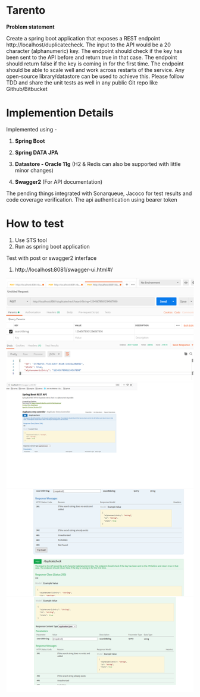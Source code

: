 # Tarento
**Problem statement**

Create a spring boot application that exposes a REST endpoint http://localhost/duplicatecheck. 
The input to the API would be a 20 character (alphanumeric) key. The endpoint should check if the key has been sent to the API before and return true in that case. The endpoint should return false if the key is coming in for the first time. The endpoint should be able to scale well and work across restarts of the service. Any open-source library/datastore can be used to achieve this. Please follow TDD and share the unit tests as well in any public Git repo like Github/Bitbucket

# Implemention Details
 Implemented using - 
 1. **Spring Boot**
 
 2. **Spring DATA JPA**
 
 3. **Datastore - Oracle 11g** (H2 & Redis can also be supported with little minor changes)
 
 4. **Swagger2** (For API documentation)
 
 The pending things integrated with Sonarqueue, Jacoco for test results and code coverage verification. The api authentication using bearer token
 
 # How to test
 1. Use STS tool
 2. Run as spring boot application
  
 Test with post or swagger2 interface
 1. http://localhost:8081/swagger-ui.html#/  
 
 ![alt text](https://github.com/chethanrepo/tarento/blob/master/docs/search_post_man.png)
 ![alt text](https://github.com/chethanrepo/tarento/blob/master/docs/swagger1.png)
 ![alt text](https://github.com/chethanrepo/tarento/blob/master/docs/swagger2.png)
 ![alt text](https://github.com/chethanrepo/tarento/blob/master/docs/swagger3.png)

 
 
 
